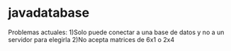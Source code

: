 # javadatabase

Problemas actuales:
1)Solo puede conectar a una base de datos y no a un servidor para elegirla
2)No acepta matrices de 6x1 o 2x4
